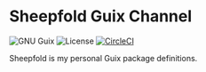 # Sheepfold Guix Channel

![GNU Guix](https://img.shields.io/badge/GNU_Guix-Packaged-yellow)
![License](https://img.shields.io/github/license/dochang/sheepfold)
[![CircleCI](https://dl.circleci.com/status-badge/img/gh/dochang/sheepfold/tree/master.svg?style=svg)](https://dl.circleci.com/status-badge/redirect/gh/dochang/sheepfold/tree/master)

Sheepfold is my personal Guix package definitions.
